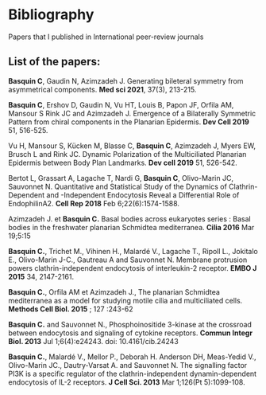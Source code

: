 # Bibliography

Papers that I published in International peer-review journals


## List of the papers:

**Basquin C**, Gaudin N, Azimzadeh J. Generating bileteral symmetry from asymmetrical components. **Med sci 2021**, 37(3), 213-215.

**Basquin C**, Ershov D, Gaudin N, Vu HT, Louis B, Papon JF, Orfila AM, Mansour S Rink JC and Azimzadeh J. Emergence of a Bilaterally Symmetric Pattern from chiral components in the Planarian Epidermis. **Dev Cell 2019** 51, 516-525.

Vu H, Mansour S, Kücken M, Blasse C, **Basquin C**, Azimzadeh J, Myers EW, Brusch L and Rink JC. Dynamic Polarization of the Multiciliated Planarian Epidermis between Body Plan Landmarks. **Dev cell 2019** 51, 526-542.

Bertot L, Grassart A, Lagache T, Nardi G, **Basquin C**, Olivo-Marin JC, Sauvonnet N. Quantitative and Statistical Study of the Dynamics of Clathrin-Dependent and -Independent Endocytosis Reveal a Differential Role of EndophilinA2. **Cell Rep 2018** Feb 6;22(6):1574-1588.

Azimzadeh J. et **Basquin C.** Basal bodies across eukaryotes series : Basal bodies in the freshwater planarian Schmidtea mediterranea. **Cilia 2016** Mar 19;5:15

**Basquin C.**, Trichet M., Vihinen H., Malardé V., Lagache T., Ripoll L., Jokitalo E., Olivo-Marin J-C., Gautreau A and Sauvonnet N. Membrane protrusion powers clathrin-independent endocytosis of interleukin-2 receptor. **EMBO J 2015** 34, 2147-2161.

**Basquin C.**, Orfila AM et Azimzadeh J., The planarian Schmidtea mediterranea as a model for studying motile cilia and multiciliated cells. **Methods Cell Biol. 2015** ; 127 :243-62

**Basquin C.** and Sauvonnet N., Phosphoinositide 3-kinase at the crossroad between endocytosis and signaling of cytokine receptors. **Commun Integr Biol. 2013** Jul 1;6(4):e24243. doi: 10.4161/cib.24243

**Basquin C.**, Malardé V., Mellor P., Deborah H. Anderson DH, Meas-Yedid V., Olivo-Marin JC., Dautry-Varsat A. and Sauvonnet N. The signalling factor PI3K is a specific regulator of the clathrin-independent dynamin-dependent endocytosis of IL-2 receptors. **J Cell Sci. 2013** Mar 1;126(Pt 5):1099-108.

